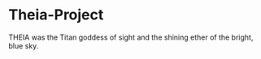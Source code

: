 # Theia-Project
THEIA was the Titan goddess of sight and the shining ether of the bright, blue sky.
